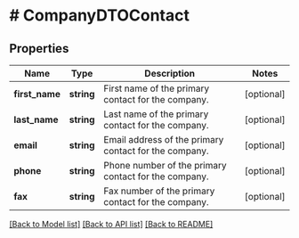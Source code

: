 # # CompanyDTOContact

## Properties

Name | Type | Description | Notes
------------ | ------------- | ------------- | -------------
**first_name** | **string** | First name of the primary contact for the company. | [optional]
**last_name** | **string** | Last name of the primary contact for the company. | [optional]
**email** | **string** | Email address of the primary contact for the company. | [optional]
**phone** | **string** | Phone number of the primary contact for the company. | [optional]
**fax** | **string** | Fax number of the primary contact for the company. | [optional]

[[Back to Model list]](../../README.md#models) [[Back to API list]](../../README.md#endpoints) [[Back to README]](../../README.md)
